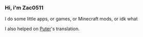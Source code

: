### Hi, i'm Zac0511

I do some little apps, or games, or Minecraft mods, or idk what

I also helped on [Puter](https://github.com/HeyPuter/puter)'s translation.
